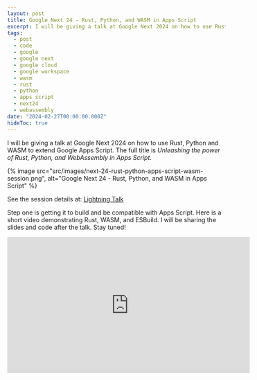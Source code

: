 ```yaml
---
layout: post
title: Google Next 24 - Rust, Python, and WASM in Apps Script
excerpt: I will be giving a talk at Google Next 2024 on how to use Rust, Python and WASM to extend Google Apps Script.
tags:
  - post
  - code
  - google
  - google next
  - google cloud
  - google workspace
  - wasm
  - rust
  - python
  - apps script
  - next24
  - webassembly
date: "2024-02-27T00:00:00.000Z"
hideToc: true
---
```


I will be giving a talk at Google Next 2024 on how to use Rust, Python and WASM to extend Google Apps Script. The full title is _Unleashing the power of Rust, Python, and WebAssembly in Apps Script_.

{% image src="src/images/next-24-rust-python-apps-script-wasm-session.png", alt="Google Next 24 - Rust, Python, and WASM in Apps Script" %}

See the session details at: [Lightning Talk](https://cloud.withgoogle.com/next?session=IHLT300)

Step one is getting it to build and be compatible with Apps Script. Here is a short video demonstrating Rust, WASM, and ESBuild. I will be sharing the slides and code after the talk. Stay tuned!

<iframe width="560" height="315" src="https://www.youtube-nocookie.com/embed/k_jR93JCP1c?si=VP3KBgrOyuJrPs3G" title="YouTube video player" frameborder="0" allow="accelerometer; autoplay; clipboard-write; encrypted-media; gyroscope; picture-in-picture; web-share" allowfullscreen class="mx-auto w-full h-[50vh]"></iframe>
